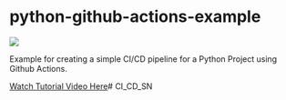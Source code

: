 # python-github-actions-example

![](https://github.com/nikhilkumarsingh/python-github-actions-example/workflows/Python%20application/badge.svg)

Example for creating a simple CI/CD pipeline for a Python Project using Github Actions.

[Watch Tutorial Video Here](https://youtu.be/WTofttoD2xg)# CI_CD_SN
